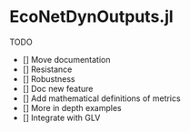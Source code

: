 # EcoNetDynOutputs.jl


TODO

- [] Move documentation
- [] Resistance
- [] Robustness
- [] Doc new feature
- [] Add mathematical definitions of metrics
- [] More in depth examples
- [] Integrate with GLV
